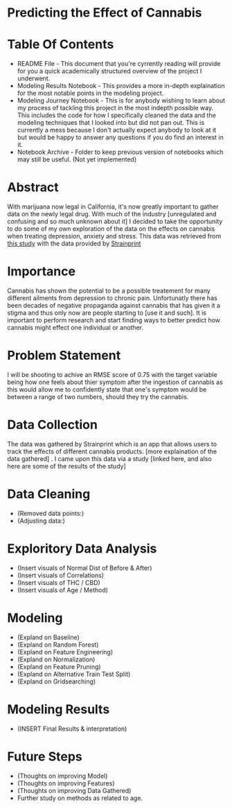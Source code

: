 # Predicting the Effect of Cannabis

# Table Of Contents
 - README File - This document that you're cyrrently reading will provide for you a quick academically structured overview of the project I underwent.
 - Modeling Results Notebook - This provides a more in-depth explaination for the most notable points in the modeling project.
 - Modeling Journey Notebook - This is for anybody wishing to learn about my process of tackling this project in the most indepth possible way.  This includes the code for how I specifically cleaned the data and the modeling techniques that I looked into but did not pan out.  This is currently a mess because I don't actually expect anybody to look at it but would be happy to answer any questions if you do find an interest in it.
  - Notebook Archive - Folder to keep previous version of notebooks which may still be useful. (Not yet implemented)

# Abstract
With marijuana now legal in California, it's now greatly important to gather data on the newly legal drug.  With much of the industry [unregulated and confusing and so much unknown about it] I decided to take the opportunity to do some of my own exploration of the data on the effects on cannabis when treating depression, anxiety and stress.  This data was retrieved from [this study](https://www.sciencedirect.com/science/article/pii/S0165032718303100) with the data provided by [Strainprint](https://strainprint.ca/)
# Importance
Cannabis has shown the potential to be a possible treatement for many different ailments from depression to chronic pain.  Unfortunatly there has been decades of negative propaganda against cannabis that has given it a stigma and thus only now are people starting to [use it and such].  It is important to perform research and start finding ways to better predict how cannabis might effect one individual or another.
# Problem Statement
I will be shooting to achive an RMSE score of 0.75 with the target variable being how one feels about thier symptom after the ingestion of cannabis as this would allow me to confidently state that one's symptom would be between a range of two numbers, should they try the cannabis.
# Data Collection
The data was gathered by Strainprint which is an app that allows users to track the effects of different cannabis products. [more explaination of the data gathered] . I came upon this data via a study [linked here, and also here are some of the results of the study]
# Data Cleaning
- (Removed data points:)
- (Adjusting data:)
# Exploritory Data Analysis
- (Insert visuals of Normal Dist of Before & After)
- (Insert visuals of Correlations)
- (Insert visuals of THC / CBD)
- (Insert visuals of Age / Method)
# Modeling
- (Expland on Baseline)
- (Expland on Random Forest)
- (Expland on Feature Engineering)
- (Expland on Normalization)
- (Expland on Feature Pruning)
- (Expland on Alternative Train Test Split)
- (Expland on Gridsearching)
# Modeling Results
- (INSERT Final Results & interpretation)
# Future Steps
- (Thoughts on improving Model)
- (Thoughts on improving Features)
- (Thoughts on improving Data Gathered)
- Further study on methods as related to age.
